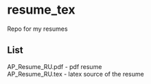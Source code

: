 # resume_tex
Repo for my resumes

## List 
AP_Resume_RU.pdf - pdf resume <br>
AP_Resume_RU.tex - latex source of the resume
